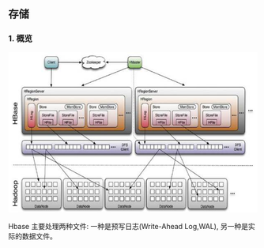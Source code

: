 ## 存储

### 1. 概览
<center>
    <img src="../../img/hbase.jpg"/>
</center>

Hbase 主要处理两种文件: 一种是预写日志(Write-Ahead Log,WAL), 另一种是实际的数据文件。